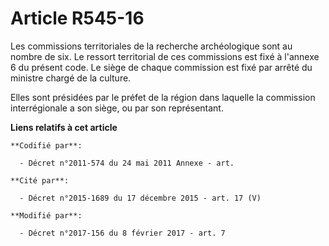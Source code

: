 # Article R545-16

Les commissions territoriales de la recherche archéologique sont au nombre de six. Le ressort territorial de ces commissions
est fixé à l'annexe 6 du présent code. Le siège de chaque commission est fixé par arrêté du ministre chargé de la culture. 

Elles sont présidées par le préfet de la région dans laquelle la commission interrégionale a son siège, ou par son
représentant.

**Liens relatifs à cet article**

	**Codifié par**:

	  - Décret n°2011-574 du 24 mai 2011 Annexe - art.

	**Cité par**:

	  - Décret n°2015-1689 du 17 décembre 2015 - art. 17 (V)

	**Modifié par**:

	  - Décret n°2017-156 du 8 février 2017 - art. 7
